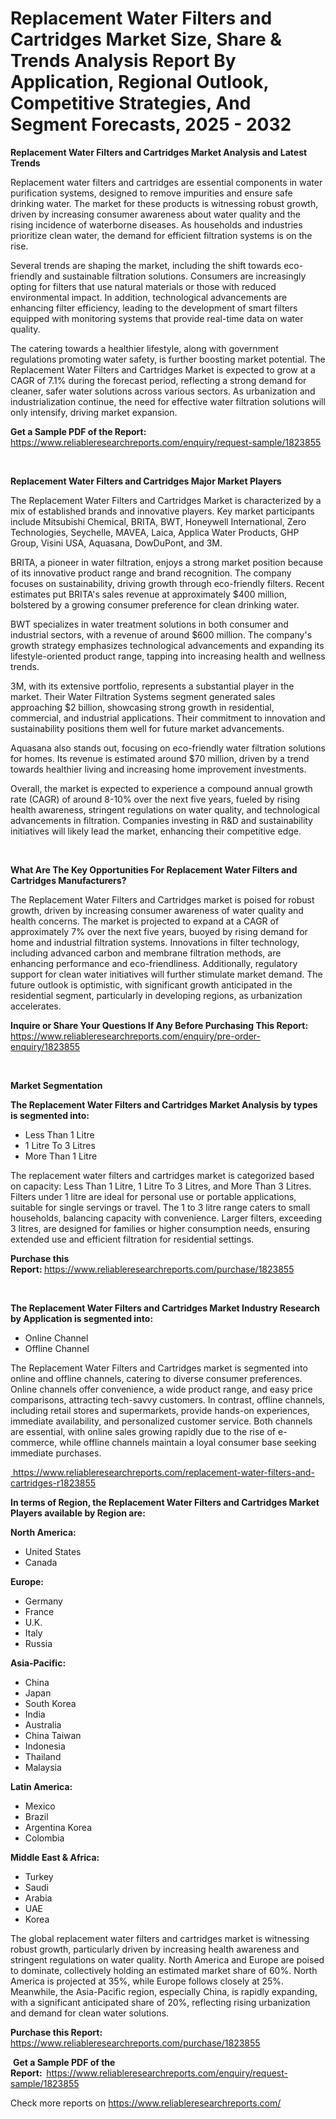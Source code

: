 <p><h1>Replacement Water Filters and Cartridges Market Size, Share & Trends Analysis Report By Application, Regional Outlook, Competitive Strategies, And Segment Forecasts, 2025 - 2032</h1></p><p><strong>Replacement Water Filters and Cartridges Market Analysis and Latest Trends</strong></p>
<p><p>Replacement water filters and cartridges are essential components in water purification systems, designed to remove impurities and ensure safe drinking water. The market for these products is witnessing robust growth, driven by increasing consumer awareness about water quality and the rising incidence of waterborne diseases. As households and industries prioritize clean water, the demand for efficient filtration systems is on the rise.</p><p>Several trends are shaping the market, including the shift towards eco-friendly and sustainable filtration solutions. Consumers are increasingly opting for filters that use natural materials or those with reduced environmental impact. In addition, technological advancements are enhancing filter efficiency, leading to the development of smart filters equipped with monitoring systems that provide real-time data on water quality.</p><p>The catering towards a healthier lifestyle, along with government regulations promoting water safety, is further boosting market potential. The Replacement Water Filters and Cartridges Market is expected to grow at a CAGR of 7.1% during the forecast period, reflecting a strong demand for cleaner, safer water solutions across various sectors. As urbanization and industrialization continue, the need for effective water filtration solutions will only intensify, driving market expansion.</p></p>
<p><strong>Get a Sample PDF of the Report:&nbsp;</strong> <a href="https://www.reliableresearchreports.com/enquiry/request-sample/1823855?utm_campaign=2384&utm_medium=2&utm_source=Github&utm_content=ia&utm_term=16022025&utm_id=replacement-water-filters-and-cartridges">https://www.reliableresearchreports.com/enquiry/request-sample/1823855</a></p>
<p>&nbsp;</p>
<p><strong>Replacement Water Filters and Cartridges Major Market Players</strong></p>
<p><p>The Replacement Water Filters and Cartridges Market is characterized by a mix of established brands and innovative players. Key market participants include Mitsubishi Chemical, BRITA, BWT, Honeywell International, Zero Technologies, Seychelle, MAVEA, Laica, Applica Water Products, GHP Group, Visini USA, Aquasana, DowDuPont, and 3M. </p><p>BRITA, a pioneer in water filtration, enjoys a strong market position because of its innovative product range and brand recognition. The company focuses on sustainability, driving growth through eco-friendly filters. Recent estimates put BRITA's sales revenue at approximately $400 million, bolstered by a growing consumer preference for clean drinking water.</p><p>BWT specializes in water treatment solutions in both consumer and industrial sectors, with a revenue of around $600 million. The company's growth strategy emphasizes technological advancements and expanding its lifestyle-oriented product range, tapping into increasing health and wellness trends.</p><p>3M, with its extensive portfolio, represents a substantial player in the market. Their Water Filtration Systems segment generated sales approaching $2 billion, showcasing strong growth in residential, commercial, and industrial applications. Their commitment to innovation and sustainability positions them well for future market advancements.</p><p>Aquasana also stands out, focusing on eco-friendly water filtration solutions for homes. Its revenue is estimated around $70 million, driven by a trend towards healthier living and increasing home improvement investments.</p><p>Overall, the market is expected to experience a compound annual growth rate (CAGR) of around 8-10% over the next five years, fueled by rising health awareness, stringent regulations on water quality, and technological advancements in filtration. Companies investing in R&D and sustainability initiatives will likely lead the market, enhancing their competitive edge.</p></p>
<p>&nbsp;</p>
<p><strong>What Are The Key Opportunities For Replacement Water Filters and Cartridges Manufacturers?</strong></p>
<p><p>The Replacement Water Filters and Cartridges market is poised for robust growth, driven by increasing consumer awareness of water quality and health concerns. The market is projected to expand at a CAGR of approximately 7% over the next five years, buoyed by rising demand for home and industrial filtration systems. Innovations in filter technology, including advanced carbon and membrane filtration methods, are enhancing performance and eco-friendliness. Additionally, regulatory support for clean water initiatives will further stimulate market demand. The future outlook is optimistic, with significant growth anticipated in the residential segment, particularly in developing regions, as urbanization accelerates.</p></p>
<p><strong>Inquire or Share Your Questions If Any Before Purchasing This Report:</strong> <a href="https://www.reliableresearchreports.com/enquiry/pre-order-enquiry/1823855?utm_campaign=2384&utm_medium=2&utm_source=Github&utm_content=ia&utm_term=16022025&utm_id=replacement-water-filters-and-cartridges">https://www.reliableresearchreports.com/enquiry/pre-order-enquiry/1823855</a></p>
<p>&nbsp;</p>
<p><strong>Market Segmentation</strong></p>
<p><strong>The Replacement Water Filters and Cartridges Market Analysis by types is segmented into:</strong></p>
<p><ul><li>Less Than 1 Litre</li><li>1 Litre To 3 Litres</li><li>More Than 1 Litre</li></ul></p>
<p><p>The replacement water filters and cartridges market is categorized based on capacity: Less Than 1 Litre, 1 Litre To 3 Litres, and More Than 3 Litres. Filters under 1 litre are ideal for personal use or portable applications, suitable for single servings or travel. The 1 to 3 litre range caters to small households, balancing capacity with convenience. Larger filters, exceeding 3 litres, are designed for families or higher consumption needs, ensuring extended use and efficient filtration for residential settings.</p></p>
<p><strong>Purchase this Report:&nbsp;</strong><a href="https://www.reliableresearchreports.com/purchase/1823855?utm_campaign=2384&utm_medium=2&utm_source=Github&utm_content=ia&utm_term=16022025&utm_id=replacement-water-filters-and-cartridges">https://www.reliableresearchreports.com/purchase/1823855</a></p>
<p>&nbsp;</p>
<p><strong>The Replacement Water Filters and Cartridges Market Industry Research by Application is segmented into:</strong></p>
<p><ul><li>Online Channel</li><li>Offline Channel</li></ul></p>
<p><p>The Replacement Water Filters and Cartridges market is segmented into online and offline channels, catering to diverse consumer preferences. Online channels offer convenience, a wide product range, and easy price comparisons, attracting tech-savvy customers. In contrast, offline channels, including retail stores and supermarkets, provide hands-on experiences, immediate availability, and personalized customer service. Both channels are essential, with online sales growing rapidly due to the rise of e-commerce, while offline channels maintain a loyal consumer base seeking immediate purchases.</p></p>
<p><a href="https://www.reliableresearchreports.com/replacement-water-filters-and-cartridges-r1823855?utm_campaign=2384&utm_medium=2&utm_source=Github&utm_content=ia&utm_term=16022025&utm_id=replacement-water-filters-and-cartridges">&nbsp;https://www.reliableresearchreports.com/replacement-water-filters-and-cartridges-r1823855</a></p>
<p><strong>In terms of Region, the Replacement Water Filters and Cartridges Market Players available by Region are:</strong></p>
<p>
    <p> <strong> North America: </strong>
        <ul>
            <li>United States</li>
            <li>Canada</li>
        </ul>
        </p> 
    <p> <strong> Europe: </strong>
        <ul>
            <li>Germany</li>
            <li>France</li>
            <li>U.K.</li>
            <li>Italy</li>
            <li>Russia</li>
        </ul>
        </p> 
    <p> <strong> Asia-Pacific: </strong>
        <ul>
            <li>China</li>
            <li>Japan</li>
            <li>South Korea</li>
            <li>India</li>
            <li>Australia</li>
            <li>China Taiwan</li>
            <li>Indonesia</li>
            <li>Thailand</li>
            <li>Malaysia</li>
        </ul>
        </p> 
    <p> <strong> Latin America: </strong>
        <ul>
            <li>Mexico</li>
            <li>Brazil</li>
            <li>Argentina Korea</li>
            <li>Colombia</li>
        </ul>
        </p> 
    <p> <strong> Middle East & Africa: </strong>
        <ul>
            <li>Turkey</li>
            <li>Saudi</li>
            <li>Arabia</li>
            <li>UAE</li>
            <li>Korea</li>
        </ul>
    </p>
    </p>
<p><p>The global replacement water filters and cartridges market is witnessing robust growth, particularly driven by increasing health awareness and stringent regulations on water quality. North America and Europe are poised to dominate, collectively holding an estimated market share of 60%. North America is projected at 35%, while Europe follows closely at 25%. Meanwhile, the Asia-Pacific region, especially China, is rapidly expanding, with a significant anticipated share of 20%, reflecting rising urbanization and demand for clean water solutions.</p></p>
<p><strong>Purchase this Report: </strong><a href="https://www.reliableresearchreports.com/purchase/1823855?utm_campaign=2384&utm_medium=2&utm_source=Github&utm_content=ia&utm_term=16022025&utm_id=replacement-water-filters-and-cartridges">https://www.reliableresearchreports.com/purchase/1823855</a></p>
<p>&nbsp;<strong>Get a Sample PDF of the Report:&nbsp;&nbsp;</strong><a href="https://www.reliableresearchreports.com/enquiry/request-sample/1823855?utm_campaign=2384&utm_medium=2&utm_source=Github&utm_content=ia&utm_term=16022025&utm_id=replacement-water-filters-and-cartridges">https://www.reliableresearchreports.com/enquiry/request-sample/1823855</a></p>
<p><strong></strong></p>
<p>Check more reports on <a href="https://www.reliableresearchreports.com/?utm_campaign=2384&utm_medium=2&utm_source=Github&utm_content=ia&utm_term=16022025&utm_id=replacement-water-filters-and-cartridges">https://www.reliableresearchreports.com/</a></p>